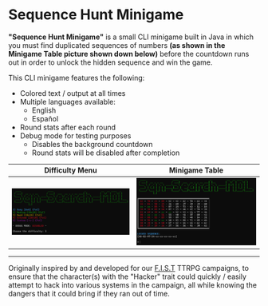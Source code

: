 # Sequence Hunt Minigame

**"Sequence Hunt Minigame"** is a small CLI minigame built in Java in which you must find duplicated sequences of numbers **(as shown in the Minigame Table picture shown down below)** before the countdown runs out in order to unlock the hidden sequence and win the game.

This CLI minigame features the following:
- Colored text / output at all times
- Multiple languages available:
    - English
    - Español
- Round stats after each round
- Debug mode for testing purposes
    - Disables the background countdown
    - Round stats will be disabled after completion

| Difficulty Menu             |  Minigame Table |
:-------------------------:|:-------------------------:
![](rsc/DifficultyMenu.png)  |  ![](rsc/MinigameTable.png)

---

Originally inspired by and developed for our [F.I.S.T](https://www.exaltedfuneral.com/products/fist-ultra-edition) TTRPG campaigns, to ensure that the character(s) with the "Hacker" trait could quickly / easily attempt to hack into various systems in the campaign, all while knowing the dangers that it could bring if they ran out of time.
